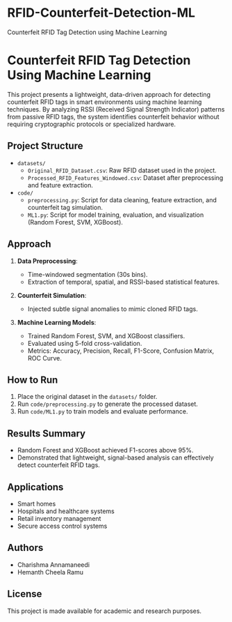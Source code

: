 # RFID-Counterfeit-Detection-ML
Counterfeit RFID Tag Detection using Machine Learning

# Counterfeit RFID Tag Detection Using Machine Learning

This project presents a lightweight, data-driven approach for detecting counterfeit RFID tags in smart environments using machine learning techniques. By analyzing RSSI (Received Signal Strength Indicator) patterns from passive RFID tags, the system identifies counterfeit behavior without requiring cryptographic protocols or specialized hardware.

## Project Structure

- `datasets/`
  - `Original_RFID_Dataset.csv`: Raw RFID dataset used in the project.
  - `Processed_RFID_Features_Windowed.csv`: Dataset after preprocessing and feature extraction.
- `code/`
  - `preprocessing.py`: Script for data cleaning, feature extraction, and counterfeit tag simulation.
  - `ML1.py`: Script for model training, evaluation, and visualization (Random Forest, SVM, XGBoost).

## Approach

1. **Data Preprocessing**: 
   - Time-windowed segmentation (30s bins).
   - Extraction of temporal, spatial, and RSSI-based statistical features.

2. **Counterfeit Simulation**:
   - Injected subtle signal anomalies to mimic cloned RFID tags.

3. **Machine Learning Models**:
   - Trained Random Forest, SVM, and XGBoost classifiers.
   - Evaluated using 5-fold cross-validation.
   - Metrics: Accuracy, Precision, Recall, F1-Score, Confusion Matrix, ROC Curve.

## How to Run

1. Place the original dataset in the `datasets/` folder.
2. Run `code/preprocessing.py` to generate the processed dataset.
3. Run `code/ML1.py` to train models and evaluate performance.

## Results Summary

- Random Forest and XGBoost achieved F1-scores above 95%.
- Demonstrated that lightweight, signal-based analysis can effectively detect counterfeit RFID tags.

## Applications

- Smart homes
- Hospitals and healthcare systems
- Retail inventory management
- Secure access control systems

## Authors

- Charishma Annamaneedi
- Hemanth Cheela Ramu

## License

This project is made available for academic and research purposes.

